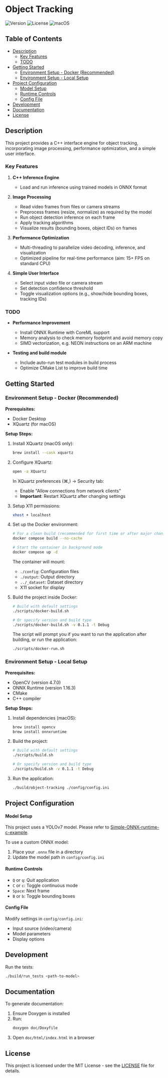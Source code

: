 # Object Tracking

![Version](https://img.shields.io/badge/version-0.1.0-blue.svg)
![License](https://img.shields.io/badge/license-MIT-green.svg)
![macOS](https://img.shields.io/badge/verified%20on-macOS-brightgreen.svg)

## Table of Contents

- [Description](#description)
  - [Key Features](#key-features)
  - [TODO](#todo)
- [Getting Started](#getting-started)
  - [Environment Setup - Docker (Recommended)](#environment-setup---docker-recommended)
  - [Environment Setup - Local Setup](#environment-setup--local-setup)
- [Project Configuration](#project-configuration)
  - [Model Setup](#model-setup)
  - [Runtime Controls](#runtime-controls)
  - [Config File](#config-file)
- [Development](#development)
- [Documentation](#documentation)
- [License](#license)

## Description

This project provides a C++ interface engine for object tracking, incorporating image processing, performance optimization, and a simple user interface.

### Key Features

1. **C++ Inference Engine**
   * Load and run inference using trained models in ONNX format

2. **Image Processing**
   * Read video frames from files or camera streams
   * Preprocess frames (resize, normalize) as required by the model
   * Run object detection inference on each frame
   * Apply tracking algorithms
   * Visualize results (bounding boxes, object IDs) on frames

3. **Performance Optimization**
   * Multi-threading to parallelize video decoding, inference, and visualization
   * Optimized pipeline for real-time performance (aim: 15+ FPS on standard CPU)

4. **Simple User Interface**
   * Select input video file or camera stream
   * Set detection confidence threshold
   * Toggle visualization options (e.g., show/hide bounding boxes, tracking IDs)

### TODO

* **Performance Improvement**
   * Install ONNX Runtime with CoreML support
   * Memory analysis to check memory footprint and avoid memory copy
   * SIMD vectorization, e.g. NEON instructions on an ARM machine

* **Testing and build module**
   * Include auto-run test modules in build process
   * Optimize CMake List to improve build time

## Getting Started

### Environment Setup - Docker (Recommended)

**Prerequisites:**
* Docker Desktop
* XQuartz (for macOS)

**Setup Steps:**

1. Install XQuartz (macOS only):
   ```bash
   brew install --cask xquartz
   ```

2. Configure XQuartz:
   ```bash
   open -a XQuartz
   ```
   In XQuartz preferences (⌘,) → Security tab:
   - Enable "Allow connections from network clients"
   - **Important**: Restart XQuartz after changing settings

3. Setup X11 permissions:
   ```bash
   xhost + localhost
   ```

4. Set up the Docker environment:
   ```bash
   # For a clean build (recommended for first time or after major changes)
   docker compose build --no-cache

   # Start the container in background mode
   docker compose up -d
   ```

   The container will mount:
   - `./config`: Configuration files
   - `./output`: Output directory
   - `../_dataset`: Dataset directory
   - X11 socket for display

5. Build the project inside Docker:
   ```bash
   # Build with default settings
   ./scripts/docker-build.sh

   # Or specify version and build type
   ./scripts/docker-build.sh -v 0.1.1 -t Debug
   ```

   The script will prompt you if you want to run the application after building, or run the application:
   ```bash
   ./scripts/docker-run.sh
   ```

### Environment Setup - Local Setup

**Prerequisites:**
* OpenCV (version 4.7.0)
* ONNX Runtime (version 1.16.3)
* CMake
* C++ compiler

**Setup Steps:**

1. Install dependencies (macOS):
   ```bash
   brew install opencv
   brew install onnxruntime
   ```

2. Build the project:
   ```bash
   # Build with default settings
   ./scripts/build.sh

   # Or specify version and build type
   ./scripts/build.sh -v 0.1.1 -t Debug
   ```

3. Run the application:
   ```bash
   ./build/object-tracking ./config/config.ini
   ```

## Project Configuration

#### Model Setup

This project uses a YOLOv7 model. Please refer to [Simple-ONNX-runtime-c-example](https://github.com/JINSCOTT/Simple-ONNX-runtime-c-example).

To use a custom ONNX model:
1. Place your `.onnx` file in a directory
2. Update the model path in `config/config.ini`

#### Runtime Controls

* `Q` or `q`: Quit application
* `C` or `c`: Toggle continuous mode
* `Space`: Next frame
* `B` or `b`: Toggle bounding boxes

#### Config File

Modify settings in `config/config.ini`:
* Input source (video/camera)
* Model parameters
* Display options

## Development

Run the tests:
```bash
./build/run_tests <path-to-model>
```

## Documentation

To generate documentation:
1. Ensure Doxygen is installed
2. Run:
   ```bash
   doxygen doc/Doxyfile
   ```
3. Open `doc/html/index.html` in a browser

## License

This project is licensed under the MIT License - see the [LICENSE](LICENSE) file for details.